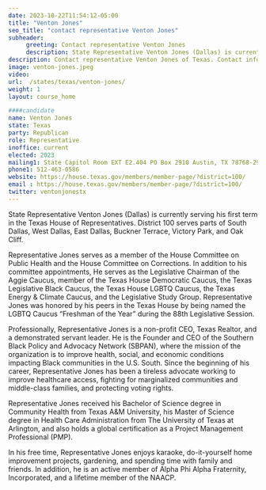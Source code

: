 ```yaml
---
date: 2023-10-22T11:54:12-05:00
title: "Venton Jones"
seo_title: "contact representative Venton Jones"
subheader:
     greeting: Contact representative Venton Jones
     description: State Representative Venton Jones (Dallas) is currently serving his first term in the Texas House of Representatives. District 100 serves parts of South Dallas, West Dallas, East Dallas, Buckner Terrace, Victory Park, and Oak Cliff.
description: Contact representative Venton Jones of Texas. Contact information for Venton Jones includes email address, phone number, and mailing address.
image: venton-jones.jpeg
video:
url:  /states/texas/venton-jones/
weight: 1
layout: course_home

####candidate
name: Venton Jones
state: Texas
party: Republican
role: Representative
inoffice: current
elected: 2023
mailing1: State Capitol Room EXT E2.404 PO Box 2910 Austin, TX 78768-2910
phone1: 512-463-0586
website: https://house.texas.gov/members/member-page/?district=100/
email : https://house.texas.gov/members/member-page/?district=100/
twitter: ventonjonestx
---
```


State Representative Venton Jones (Dallas) is currently serving his first term in the Texas House of Representatives. District 100 serves parts of South Dallas, West Dallas, East Dallas, Buckner Terrace, Victory Park, and Oak Cliff.

Representative Jones serves as a member of the House Committee on Public Health and the House Committee on Corrections. In addition to his committee appointments, He serves as the Legislative Chairman of the Aggie Caucus, member of the Texas House Democratic Caucus, the Texas Legislative Black Caucus, the Texas House LGBTQ Caucus, the Texas Energy & Climate Caucus, and the Legislative Study Group. Representative Jones was honored by his peers in the Texas House by being named the LGBTQ Caucus “Freshman of the Year” during the 88th Legislative Session.

Professionally, Representative Jones is a non-profit CEO, Texas Realtor, and a demonstrated servant leader. He is the Founder and CEO of the Southern Black Policy and Advocacy Network (SBPAN), where the mission of the organization is to improve health, social, and economic conditions impacting Black communities in the U.S. South. Since the beginning of his career, Representative Jones has been a tireless advocate working to improve healthcare access, fighting for marginalized communities and middle-class families, and protecting voting rights.

Representative Jones received his Bachelor of Science degree in Community Health from Texas A&M University, his Master of Science degree in Health Care Administration from The University of Texas at Arlington, and also holds a global certification as a Project Management Professional (PMP).

In his free time, Representative Jones enjoys karaoke, do-it-yourself home improvement projects, gardening, and spending time with family and friends. In addition, he is an active member of Alpha Phi Alpha Fraternity, Incorporated, and a lifetime member of the NAACP.
